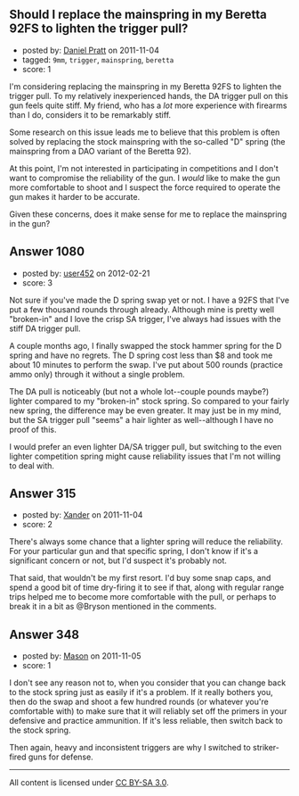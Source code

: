 ## Should I replace the mainspring in my Beretta 92FS to lighten the trigger pull?

- posted by: [Daniel Pratt](https://stackexchange.com/users/-1/26-daniel-pratt) on 2011-11-04
- tagged: `9mm`, `trigger`, `mainspring`, `beretta`
- score: 1

I'm considering replacing the mainspring in my Beretta 92FS to lighten the trigger pull. To my relatively inexperienced hands, the DA trigger pull on this gun feels quite stiff. My friend, who has a _lot_ more experience with firearms than I do, considers it to be remarkably stiff.

Some research on this issue leads me to believe that this problem is often solved by replacing the stock mainspring with the so-called "D" spring (the mainspring from a DAO variant of the Beretta 92).

At this point, I'm not interested in participating in competitions and I don't want to compromise the reliability of the gun. I _would_ like to make the gun more comfortable to shoot and I suspect the force required to operate the gun makes it harder to be accurate.

Given these concerns, does it make sense for me to replace the mainspring in the gun?


## Answer 1080

- posted by: [user452](https://stackexchange.com/users/-1/452-user452) on 2012-02-21
- score: 3

Not sure if you've made the D spring swap yet or not.
I have a 92FS that I've put a few thousand rounds through already. Although mine is pretty well "broken-in" and I love the crisp SA trigger, I've always had issues with the stiff DA trigger pull.

A couple months ago, I finally swapped the stock hammer spring for the D spring and have no regrets. The D spring cost less than $8 and took me about 10 minutes to perform the swap. I've put about 500 rounds (practice ammo only) through it without a single problem.

The DA pull is noticeably (but not a whole lot--couple pounds maybe?) lighter compared to my "broken-in" stock spring. So compared to your fairly new spring, the difference may be even greater. It may just be in my mind, but the SA trigger pull "seems" a hair lighter as well--although I have no proof of this.

I would prefer an even lighter DA/SA trigger pull, but switching to the even lighter competition spring might cause reliability issues that I'm not willing to deal with.


## Answer 315

- posted by: [Xander](https://stackexchange.com/users/-1/9-xander) on 2011-11-04
- score: 2

There's always some chance that a lighter spring will reduce the reliability.  For your particular gun and that specific spring, I don't know if it's a significant concern or not, but I'd suspect it's probably not.  

That said, that wouldn't be my first resort.  I'd buy some snap caps, and spend a good bit of time dry-firing it to see if that, along with regular range trips helped me to become more comfortable with the pull, or perhaps to break it in a bit as @Bryson mentioned in the comments.  


## Answer 348

- posted by: [Mason](https://stackexchange.com/users/-1/19-mason) on 2011-11-05
- score: 1

I don't see any reason not to, when you consider that you can change back to the stock spring just as easily if it's a problem. If it really bothers you, then do the swap and shoot a few hundred rounds (or whatever you're comfortable with) to make sure that it will reliably set off the primers in your defensive and practice ammunition. If it's less reliable, then switch back to the stock spring.

Then again, heavy and inconsistent triggers are why I switched to striker-fired guns for defense.



---

All content is licensed under [CC BY-SA 3.0](https://creativecommons.org/licenses/by-sa/3.0/).
